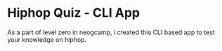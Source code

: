 # Hiphop Quiz - CLI App

As a part of level zero in neogcamp, i created this CLI based app to test your knowledge on hiphop.